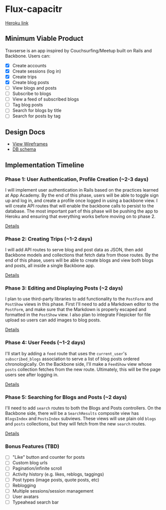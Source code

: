 # Flux-capacitr

[Heroku link][heroku]

[heroku]: http://flux-capacitr.herokuapp.com

## Minimum Viable Product
Travserse is an app inspired by Couchsurfing/Meetup built on Rails and Backbone.
Users can:

<!-- This is a Markdown checklist. Use it to keep track of your progress! -->

- [x] Create accounts
- [x] Create sessions (log in)
- [x] Create trips
- [x] Create blog posts
- [ ] View blogs and posts
- [ ] Subscribe to blogs
- [ ] View a feed of subscribed blogs
- [ ] Tag blog posts
- [ ] Search for blogs by title
- [ ] Search for posts by tag

## Design Docs
* [View Wireframes][views]
* [DB schema][schema]

[views]: ./docs/views.md
[schema]: ./docs/schema.md

## Implementation Timeline

### Phase 1: User Authentication, Profile Creation (~2-3 days)
I will implement user authentication in Rails based on the practices learned at
App Academy. By the end of this phase, users will be able to toggle sign up and
log in, and create a profile once logged in using a backbone view. I will create
API routes that will enable the backbone calls to persist to the database. The
most important part of this phase will be pushing the app to Heroku and ensuring
that everything works before moving on to phase 2.

[Details][phase-one]

### Phase 2: Creating Trips (~1-2 days)
I will add API routes to serve blog and post data as JSON, then add Backbone
models and collections that fetch data from those routes. By the end of this
phase, users will be able to create blogs and view both blogs and posts, all
inside a single Backbone app.

[Details][phase-two]

### Phase 3: Editing and Displaying Posts (~2 days)
I plan to use third-party libraries to add functionality to the `PostForm` and
`PostShow` views in this phase. First I'll need to add a Markdown editor to the
`PostForm`, and make sure that the Markdown is properly escaped and formatted in
the `PostShow` view. I also plan to integrate Filepicker for file upload so
users can add images to blog posts.

[Details][phase-three]

### Phase 4: User Feeds (~1-2 days)
I'll start by adding a `feed` route that uses the `current_user`'s
`subscribed_blogs` association to serve a list of blog posts ordered
chronologically. On the Backbone side, I'll make a `FeedShow` view whose `posts`
collection fetches from the new route.  Ultimately, this will be the page users
see after logging in.

[Details][phase-four]

### Phase 5: Searching for Blogs and Posts (~2 days)
I'll need to add `search` routes to both the Blogs and Posts controllers. On the
Backbone side, there will be a `SearchResults` composite view has `BlogsIndex`
and `PostsIndex` subviews. These views will use plain old `blogs` and `posts`
collections, but they will fetch from the new `search` routes.

[Details][phase-five]

### Bonus Features (TBD)
- [ ] "Like" button and counter for posts
- [ ] Custom blog urls
- [ ] Pagination/infinite scroll
- [ ] Activity history (e.g. likes, reblogs, taggings)
- [ ] Post types (image posts, quote posts, etc)
- [ ] Reblogging
- [ ] Multiple sessions/session management
- [ ] User avatars
- [ ] Typeahead search bar

[phase-one]: ./docs/phases/phase1.md
[phase-two]: ./docs/phases/phase2.md
[phase-three]: ./docs/phases/phase3.md
[phase-four]: ./docs/phases/phase4.md
[phase-five]: ./docs/phases/phase5.md
